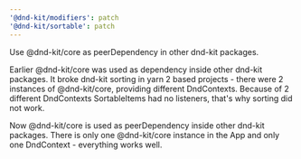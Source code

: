 ```yaml
---
'@dnd-kit/modifiers': patch
'@dnd-kit/sortable': patch
---
```


Use @dnd-kit/core as peerDependency in other dnd-kit packages.

Earlier @dnd-kit/core was used as dependency inside other dnd-kit packages.
It broke dnd-kit sorting in yarn 2 based projects - there were 2 instances of @dnd-kit/core, providing different DndContexts.
Because of 2 different DndContexts SortableItems had no listeners, that's why sorting did not work.

Now @dnd-kit/core is used as peerDependency inside other dnd-kit packages.
There is only one @dnd-kit/core instance in the App and only one DndContext - everything works well.
